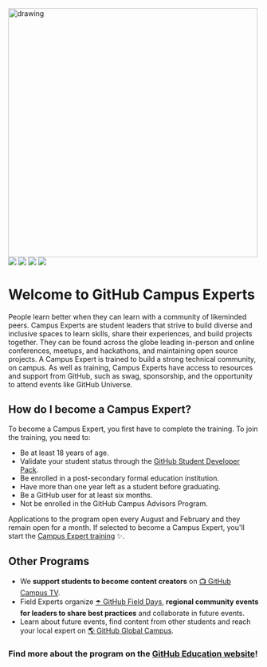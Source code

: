 <img src="https://user-images.githubusercontent.com/1790822/28984617-e789fa78-792c-11e7-9c9f-17c23a70e6cc.png" alt="drawing" width="500"/>
<a href="https://github.com/blog/category/education"><img src="https://img.shields.io/badge/GitHub Blog%20-%231DA1F2.svg?&style=for-the-badge&logo=GitHub&logoColor=white&color=grey"></a> <a href="https://twitter.com/githubeducation"><img src="https://img.shields.io/badge/GitHubEducation%20-%231DA1F2.svg?&style=for-the-badge&logo=Twitter&logoColor=white"></a> <a href="https://www.twitch.tv/githubeducation/"><img src="https://img.shields.io/twitch/status/GitHubEducation?color=blueviolet&logo=twitch&logoColor=white&style=for-the-badge"></a> <a href="https://www.facebook.com/githubeducation/"><img src="https://img.shields.io/badge/GitHubEducation%20-%231DA1F2.svg?&style=for-the-badge&logo=Facebook&logoColor=white&color=0573e7"></a>

# Welcome to GitHub Campus Experts

People learn better when they can learn with a community of likeminded peers. Campus Experts are student leaders that strive to build diverse and inclusive spaces to learn skills, share their experiences, and build projects together. They can be found across the globe leading in-person and online conferences, meetups, and hackathons, and maintaining open source projects. A Campus Expert is trained to build a strong technical community, on campus. As well as training, Campus Experts have access to resources and support from GitHub, such as swag, sponsorship, and the opportunity to attend events like GitHub Universe.

## How do I become a Campus Expert?

To become a Campus Expert, you first have to complete the training. To join the training, you need to:
- Be at least 18 years of age.
- Validate your student status through the [GitHub Student Developer Pack](https://education.github.com/pack).
- Be enrolled in a post-secondary formal education institution.
- Have more than one year left as a student before graduating.
- Be a GitHub user for at least six months.
- Not be enrolled in the GitHub Campus Advisors Program.

Applications to the program open every August and February and they remain open for a month. If selected to become a Campus Expert, you'll start the [Campus Expert training](https://education.github.com/experts) ✨.

## Other Programs
- We **support students to become content creators** on [📺 GitHub Campus TV](https://www.twitch.tv/githubeducation/).
- Field Experts organize [☂️ GitHub Field Days](https://githubfieldday.com/), **regional community events for leaders to share best practices** and collaborate in future events.
- Learn about future events, find content from other students and reach your local expert on [🌎 GitHub Global Campus](https://education.github.com/globalcampus/student).

### Find more about the program on the [GitHub Education website](https://education.github.com/experts)!
